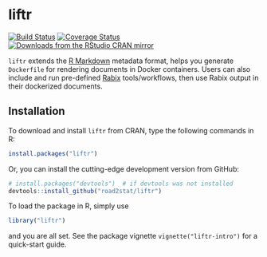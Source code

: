 # liftr

[![Build Status](https://travis-ci.org/road2stat/liftr.png?branch=master)](https://travis-ci.org/road2stat/liftr)
[![Coverage Status](https://coveralls.io/repos/road2stat/liftr/badge.svg?branch=master&service=github)](https://coveralls.io/github/road2stat/liftr?branch=master)
[![Downloads from the RStudio CRAN mirror](http://cranlogs.r-pkg.org/badges/liftr)](http://cran.rstudio.com/package=liftr)

`liftr` extends the [R Markdown](http://rmarkdown.rstudio.com) metadata format, helps you generate `Dockerfile` for rendering documents in Docker containers. Users can also include and run pre-defined [Rabix](https://www.rabix.org) tools/workflows, then use Rabix output in their dockerized documents.

## Installation

To download and install `liftr` from CRAN, type the following commands in R:

```r
install.packages("liftr")
```

Or, you can install the cutting-edge development version from GitHub:

```r
# install.packages("devtools")  # if devtools was not installed
devtools::install_github("road2stat/liftr")
```

To load the package in R, simply use

```r
library("liftr")
```

and you are all set. See the package vignette `vignette("liftr-intro")` for a quick-start guide.
